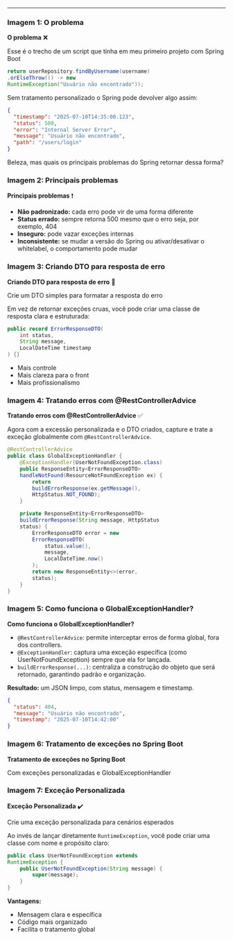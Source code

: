 
-----

### Imagem 1: O problema

**O problema** ❌

Esse é o trecho de um script que tinha em meu primeiro projeto com Spring Boot

```java
return userRepository.findByUsername(username)
.orElseThrow(() -> new 
RuntimeException("Usuário não encontrado"));
```

Sem tratamento personalizado o Spring pode devolver algo assim:

```json
{
  "timestamp": "2025-07-10T14:35:00.123",
  "status": 500,
  "error": "Internal Server Error",
  "message": "Usuário não encontrado",
  "path": "/users/login"
}
```

Beleza, mas quais os principais problemas do Spring retornar dessa forma?

### Imagem 2: Principais problemas

**Principais problemas** ❗

  * **Não padronizado:** cada erro pode vir de uma forma diferente
  * **Status errado:** sempre retorna 500 mesmo que o erro seja, por exemplo, 404
  * **Inseguro:** pode vazar exceções internas
  * **Inconsistente:** se mudar a versão do Spring ou ativar/desativar o whitelabel, o comportamento pode mudar

### Imagem 3: Criando DTO para resposta de erro

**Criando DTO para resposta de erro** 💬

Crie um DTO simples para formatar a resposta do erro

Em vez de retornar exceções cruas, você pode criar uma classe de resposta clara e estruturada:

```java
public record ErrorResponseDTO(
    int status,
    String message,
    LocalDateTime timestamp
) {}
```

  * Mais controle
  * Mais clareza para o front
  * Mais profissionalismo

### Imagem 4: Tratando erros com @RestControllerAdvice

**Tratando erros com @RestControllerAdvice** ✅

Agora com a excessão personalizada e o DTO criados, capture e trate a exceção globalmente com `@RestControllerAdvice`.

```java
@RestControllerAdvice
public class GlobalExceptionHandler {
    @ExceptionHandler(UserNotFoundException.class)
    public ResponseEntity<ErrorResponseDTO> 
    handleNotFound(ResourceNotFoundException ex) {
        return 
        buildErrorResponse(ex.getMessage(), 
        HttpStatus.NOT_FOUND);
    }

    private ResponseEntity<ErrorResponseDTO> 
    buildErrorResponse(String message, HttpStatus 
    status) {
        ErrorResponseDTO error = new 
        ErrorResponseDTO(
            status.value(),
            message,
            LocalDateTime.now()
        );
        return new ResponseEntity<>(error, 
        status);
    }
}
```

### Imagem 5: Como funciona o GlobalExceptionHandler?

**Como funciona o GlobalExceptionHandler?**

  * `@RestControllerAdvice`: permite interceptar erros de forma global, fora dos controllers.
  * `@ExceptionHandler`: captura uma exceção específica (como UserNotFoundException) sempre que ela for lançada.
  * `buildErrorResponse(...)`: centraliza a construção do objeto que será retornado, garantindo padrão e organização.

**Resultado:** um JSON limpo, com status, mensagem e timestamp.

```json
{
  "status": 404,
  "message": "Usuário não encontrado",
  "timestamp": "2025-07-10T14:42:00"
}
```

### Imagem 6: Tratamento de exceções no Spring Boot

**Tratamento de exceções no Spring Boot**

Com exceções personalizadas e GlobalExceptionHandler

### Imagem 7: Exceção Personalizada

**Exceção Personalizada** ✔️

Crie uma exceção personalizada para cenários esperados

Ao invés de lançar diretamente `RuntimeException`, você pode criar uma classe com nome e propósito claro:

```java
public class UserNotFoundException extends 
RuntimeException {
    public UserNotFoundException(String message) {
        super(message);
    }
}
```

**Vantagens:**

  * Mensagem clara e específica
  * Código mais organizado
  * Facilita o tratamento global
